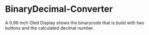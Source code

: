 # BinaryDecimal-Converter
A 0.96 inch Oled Display shows the binarycode that is build with two buttons and the calculated decimal number. 

